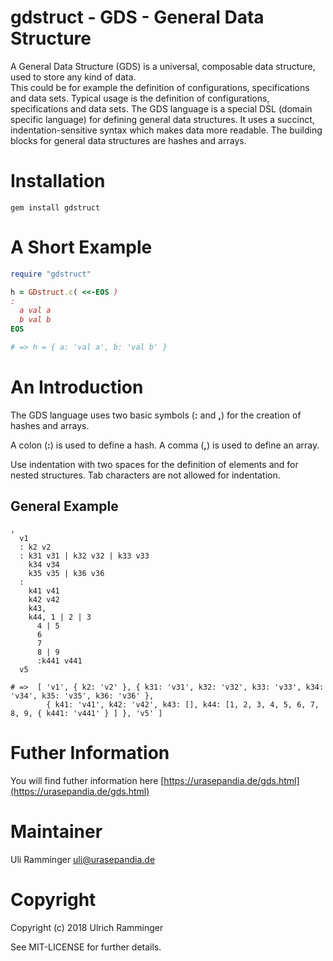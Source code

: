 gdstruct - GDS - General Data Structure
=======================================

A General Data Structure (GDS) is a universal, composable data structure, used to store any kind of data.   
This could be for example the definition of configurations, specifications and data sets.
Typical usage is the definition of configurations, specifications and data sets. 
The GDS language is a special DSL (domain specific language) for defining general data structures. 
It uses a succinct, indentation-sensitive syntax which makes data more readable. 
The building blocks for general data structures are hashes and arrays.

Installation
============

~~~
gem install gdstruct
~~~
  
A Short Example
===============

~~~ruby
require "gdstruct"

h = GDstruct.c( <<-EOS )
:
  a val a
  b val b
EOS

# => h = { a: 'val a', b: 'val b' }
~~~

An Introduction
===============

The GDS language uses two basic symbols (__:__ and __,__) for the creation of hashes and arrays.

A colon (__:__) is used to define a hash.
A comma (__,__) is used to define an array.  

Use indentation with two spaces for the definition of elements and for nested structures. 
Tab characters are not allowed for indentation.

## General Example

~~~
,
  v1
  : k2 v2
  : k31 v31 | k32 v32 | k33 v33
    k34 v34
    k35 v35 | k36 v36 
  : 
    k41 v41
    k42 v42
    k43,
    k44, 1 | 2 | 3
      4 | 5
      6
      7
      8 | 9
      :k441 v441
  v5

# =>  [ 'v1', { k2: 'v2' }, { k31: 'v31', k32: 'v32', k33: 'v33', k34: 'v34', k35: 'v35', k36: 'v36' }, 
        { k41: 'v41', k42: 'v42', k43: [], k44: [1, 2, 3, 4, 5, 6, 7, 8, 9, { k441: 'v441' } ] }, 'v5' ] 
~~~

Futher Information
==================

You will find futher information here [https://urasepandia.de/gds.html](https://urasepandia.de/gds.html)

Maintainer
==========

Uli Ramminger <uli@urasepandia.de>

Copyright
=========

Copyright (c) 2018 Ulrich Ramminger

See MIT-LICENSE for further details.
